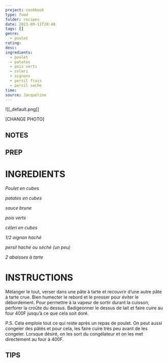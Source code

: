 ```yaml
---
project: cookbook
type: food
folder: recipes
date: 2023-09-11T20:48
tags: []
genre:
  - poulet
rating: 
desc: 
ingredients:
  - poulet
  - patates
  - pois verts
  - celeri
  - oignons
  - persil frais
  - persil seche
time: 
source: Jacqueline
---
```


![[_default.png]]

[CHANGE PHOTO]


## NOTES




## PREP


# INGREDIENTS

_Poulet en cubes_

_patates en cubes_

_sauce brune_

_pois verts_

_céleri en cubes_

_1/2 oignon haché_

_persil haché ou séché (un peu)_

_2 abaisses à tarte_




# INSTRUCTIONS

Mélanger le tout, verser dans une pâte à tarte
et recouvrir d’une autre pâte à tarte crue. Bien
humecter le rebord et le presser pour éviter
le débordement. Pour permettre à la vapeur
de sortir durant la cuisson, perforer la croûte
du dessus. Badigeonner le dessus de lait et
faire cuire au four 400F jusqu’à ce que cela
soit doré.

P.S. Cela emploie tout ce qui reste après un
repas de poulet. On peut aussi congeler des
pâtés et pour cela, les faire cuire très peu
avant de les congeler. Lorsque désiré, on les
sort du congélateur et on les met directement
au four à 400F.



## TIPS



